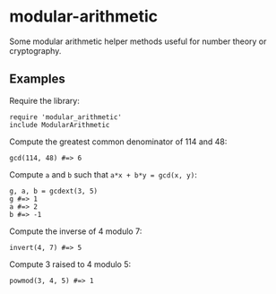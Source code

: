 modular-arithmetic
==================

Some modular arithmetic helper methods useful for number theory or
cryptography.

## Examples

Require the library:

    require 'modular_arithmetic'
    include ModularArithmetic

Compute the greatest common denominator of 114 and 48:

    gcd(114, 48) #=> 6

Compute `a` and `b` such that `a*x + b*y = gcd(x, y)`:

    g, a, b = gcdext(3, 5)
    g #=> 1
    a #=> 2
    b #=> -1

Compute the inverse of 4 modulo 7:

    invert(4, 7) #=> 5

Compute 3 raised to 4 modulo 5:

    powmod(3, 4, 5) #=> 1
